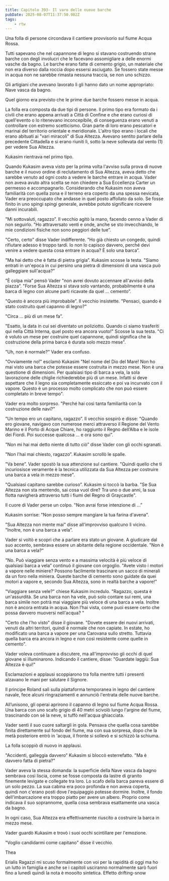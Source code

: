 ```yaml
---
title: Capitolo 393- Il varo delle nuove barche
pubDate: 2025-08-07T11:37:50.982Z
tags:
    - rtw
---
```















Una folla di persone circondava il cantiere provvisorio sul fiume Acqua Rossa.


Tutti sapevano che nel capannone di legno si stavano costruendo strane barche con degli involucri che le facevano assomigliare a delle enormi vasche da bagno. Le barche erano fatte di cemento grigio, un materiale che non era diverso dalla roccia dopo essersi asciugato. Se fossero state messe in acqua non ne sarebbe rimasta nessuna traccia, se non uno schizzo.


Gli artigiani che avevano lavorato lì gli hanno dato un nome appropriato: Nave vasca da bagno.


Quel giorno era previsto che le prime due barche fossero messe in acqua.


La folla era composta da due tipi di persone. Il primo tipo era formato da i civili che erano appena arrivati a Città di Confine e che erano curiosi di quell'evento o lo ritenevano inconcepibile, di conseguenza erano venuti a controllare con estremo scetticismo. Gran parte di loro erano pescatori e marinai del territorio orientale e meridionale. L'altro tipo erano i locali che erano abituati ai "vari miracoli" di Sua Altezza. Avevano sentito parlare della precedente Cittadella e si erano riuniti lì, sotto la neve sollevata dal vento (1) per vedere Sua Altezza.


Kukasim rientrava nel primo tipo.


Quando Kukasim aveva visto per la prima volta l'avviso sulla prova di nuove barche e il nuovo ordine di reclutamento di Sua Altezza, aveva detto che sarebbe venuto ad ogni costo a vedere le barche entrare in acqua. Vader non aveva avuto altra scelta se non chiedere a Sua Eccellenza Carter un permesso e accompagnarlo. Considerando che Kukasim non aveva familiarità con quella zona e il terreno era coperto da una spessa nevicata, Vader era preoccupato che andasse in quel posto affollato da solo. Se fosse finito in uno spingi spingi generale, avrebbe potuto significare ricevere danni incurabili.


"Mi sottovaluti, ragazzo”. Il vecchio agitò la mano, facendo cenno a Vader di non seguirlo. "Ho attraversato venti e onde, anche se sto invecchiando, le mie condizioni fisiche non sono peggiori delle tue”.


"Certo, certo" disse Vader indifferente. "Ho già chiesto un congedo, quindi rifiutare adesso è troppo tardi. Io non lo capisco davvero, perché devi venire a vedere questa cosa entrare in acqua? È solo una barca”.


"Ma hai detto che è fatta di pietra grigia”. Kukasim scosse la testa. "Siamo entrati in un'epoca in cui persino una pietra di dimensioni di una vasca può galleggiare sull'acqua?"


"È colpa mia” pensò Vader "non avrei dovuto accennare all'avviso della piazza”. "Forse Sua Altezza si stava solo vantando, probabilmente è una barca di legno con alcune parti ricavate da quel ... cemento”.


"Questo è ancora più improbabile”. Il vecchio insistette. "Pensaci, quando è stato costruito quel capanno di legno?"


"Circa ... più di un mese fa”.


"Esatto, la data in cui sei diventato un poliziotto. Quando ci siamo trasferiti qui nella Città Interna, quel posto era ancora vuoto!" Scosse la sua testa. "Ci è voluto un mese per costruire quel capannone, quindi significa che la costruzione della prima barca è durata solo mezzo mese".


"Uh, non è normale?" Vader era confuso.


"Ovviamente no!" esclamò Kukasim "Nel nome del Dio del Mare! Non ho mai visto una barca che potesse essere costruita in mezzo mese. Non è una questione di dimensioni. Per qualsiasi tipo di barca a vela, la sola lavorazione delle chiglie richiederebbe più di un mese. Infatti si deve aspettare che il legno sia completamente essiccato e poi va incurvato con il vapore. Questo è un processo molto complicato che non può essere completato in breve tempo".


Vader era molto sorpreso. "Perché hai così tanta familiarità con la costruzione delle navi?"


"Un tempo ero un capitano, ragazzo”. Il vecchio sospirò e disse: "Quando ero giovane, navigavo con numerose merci attraverso il Regione del Vento Marino e il Porto di Acque Chiare, ho raggiunto il Regno dell’Alba e le isole dei Fiordi. Poi successe qualcosa ... e ora sono qui”.


"Non mi hai mai detto niente di tutto ciò” disse Vader con gli occhi sgranati.


"Non l'hai mai chiesto, ragazzo”. Kukasim scrollò le spalle.


"Va bene”. Vader spostò la sua attenzione sul cantiere. "Quindi quello che ti incuriosisce veramente è la tecnica utilizzata da Sua Altezza per costruire una barca a vela in mezzo mese".


"Qualsiasi capitano sarebbe curioso”. Kukasim si toccò la barba. "Se Sua Altezza non sta mentendo, sai cosa vuol dire? Tra uno o due anni, la sua flotta navigherà attraverso tutti i fiumi del Regno di Graycastle".


Il cuore di Vader perse un colpo. "Non avrai forse intenzione di …”


Kukasim sorrise: "Non posso sempre mangiare la tua farina d'avena".


"Sua Altezza non mente mai" disse all’improvviso qualcuno lì vicino. "Inoltre, non è una barca a vela”.


Vader si voltò e scoprì che a parlare era stato un giovane. A giudicare dal suo accento, sembrava essere un abitante della regione occidentale. "Non è una barca a vela?"


"No. Può viaggiare senza vento e a massima velocità è più veloce di qualsiasi barca a vela” continuò il giovane con orgoglio. "Avete visto i motori a vapore nelle miniere? Possono facilmente trascinare un sacco di minerali da un foro nella miniera. Queste barche di cemento sono guidate da quei motori a vapore e, secondo Sua Altezza, sono in realtà barche a vapore!"


"Viaggiare senza vele?" chiese Kukasim incredulo. "Ragazzo, questa è un'assurdità. Se una barca non ha vele, può solo contare sui remi, una barca simile non potrà mai viaggiare più veloce di una barca a vela. Inoltre non è ancora entrata in acqua. Non l’hai vista, come puoi essere certo che possa davvero muoversi nell'acqua? "


"Certo che l'ho visto" disse il giovane. "Dovete essere dei nuovi arrivati, venuti da altri territori, quindi è normale che non capiate. In estate, ho modificato una barca a vapore per una Carovana sullo stretto. Tuttavia quella barca era ancora in legno e non così resistente come quelle in cemento".


Vader voleva continuare a discutere, ma all'improvviso gli occhi di quel giovane si illuminarono. Indicando il cantiere, disse: "Guardate laggiù: Sua Altezza è qui!"


Esclamazioni e applausi scoppiarono tra folla mentre tutti i presenti alzavano le mani per salutare il Signore.


Il principe Roland salì sulla piattaforma temporanea in legno del cantiere navale, fece alcuni ringraziamenti e annunciò l'entrata delle nuove barche.


All’unisono, gli operai aprirono il capanno di legno sul fiume Acqua Rossa. Una barca con uno scafo grigio di 40 metri scivolò lungo l'argine del fiume, trascinando con sé la neve, si tuffò nell'acqua ghiacciata.


Vader sentì il suo cuore saltargli in gola. Pensava che quella cosa sarebbe finita direttamente sul fondo del fiume, ma con sua sorpresa, dopo che la metà posteriore entrò in 'acqua, il fronte si sollevò e si schizzò la schiuma.


La folla scoppiò di nuovo in applausi.


"Accidenti, galleggia davvero” Kukasim si bloccò esterrefatto. "Ma è davvero fatta di pietra?"


Vader aveva la stessa domanda: la superficie della Nave vasca da bagno sembrava così liscia, come se fosse composta da lastre di granito finemente levigate e collegate tra loro. Lo scafo della barca pareva essere di un solo pezzo. La sua cabina era poco profonda e non aveva coperta, quindi non c'erano posti dove l'equipaggio potesse dormire. Inoltre, il fondo dell'imbarcazione era troppo piatto per avere un albero. Proprio come indicava il suo soprannome, quella cosa sembrava esattamente una vasca da bagno.


In ogni caso, Sua Altezza era effettivamente riuscito a costruire la barca in mezzo mese.


Vader guardò Kukasim e trovò i suoi occhi scintillare per l'emozione.


"Voglio candidarmi come capitano" disse il vecchio.


 


Thea


 


 Erialis Ragazzi mi scuso formalmente con voi per la rapidità di oggi ma ho un lutto in famiglia e anche se i capitoli usciranno normalmente sarò fuori fino a lunedì quindi la nota è mooolto sintetica. Effetto drifting-snow 
                                


                                



